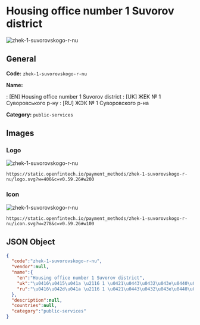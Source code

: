 
# Housing office number 1 Suvorov district 
![zhek-1-suvorovskogo-r-nu](https://static.openfintech.io/payment_methods/zhek-1-suvorovskogo-r-nu/logo.svg?w=400&c=v0.59.26#w200)  

## General 
**Code:** `zhek-1-suvorovskogo-r-nu` 
 
**Name:** 
 
:	[EN] Housing office number 1 Suvorov district 
:	[UK] ЖЕК № 1 Суворовського р-ну 
:	[RU] ЖЭК № 1 Суворовского р-на 
 
**Category:** `public-services` 
 

## Images 

### Logo 
![zhek-1-suvorovskogo-r-nu](https://static.openfintech.io/payment_methods/zhek-1-suvorovskogo-r-nu/logo.svg?w=400&c=v0.59.26#w200)  

```
https://static.openfintech.io/payment_methods/zhek-1-suvorovskogo-r-nu/logo.svg?w=400&c=v0.59.26#w200
```  

### Icon 
![zhek-1-suvorovskogo-r-nu](https://static.openfintech.io/payment_methods/zhek-1-suvorovskogo-r-nu/icon.svg?w=278&c=v0.59.26#w100)  

```
https://static.openfintech.io/payment_methods/zhek-1-suvorovskogo-r-nu/icon.svg?w=278&c=v0.59.26#w100
```  

## JSON Object 

```json
{
  "code":"zhek-1-suvorovskogo-r-nu",
  "vendor":null,
  "name":{
    "en":"Housing office number 1 Suvorov district",
    "uk":"\u0416\u0415\u041a \u2116 1 \u0421\u0443\u0432\u043e\u0440\u043e\u0432\u0441\u044c\u043a\u043e\u0433\u043e \u0440-\u043d\u0443",
    "ru":"\u0416\u042d\u041a \u2116 1 \u0421\u0443\u0432\u043e\u0440\u043e\u0432\u0441\u043a\u043e\u0433\u043e \u0440-\u043d\u0430"
  },
  "description":null,
  "countries":null,
  "category":"public-services"
}
```  
